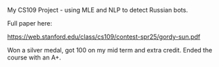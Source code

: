 My CS109 Project - using MLE and NLP to detect Russian bots.

Full paper here:

https://web.stanford.edu/class/cs109/contest-spr25/gordy-sun.pdf

Won a silver medal, got 100 on my mid term and extra credit. Ended the course with an A+.